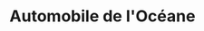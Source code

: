 ---
title: "Automobile de l'Océane"
url: /saint-saturnin/automobile-de-loceane/
shop: pièces de voitures
---